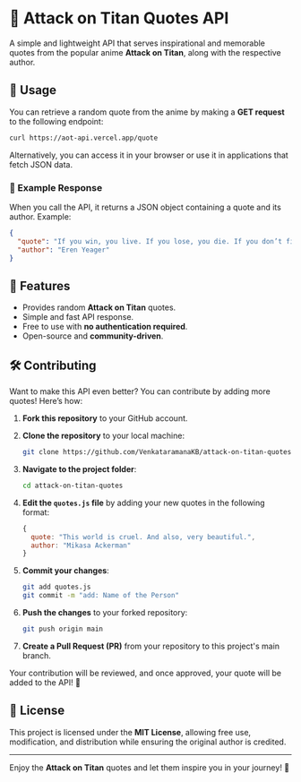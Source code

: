 # 🏹 Attack on Titan Quotes API

A simple and lightweight API that serves inspirational and memorable quotes from the popular anime **Attack on Titan**, along with the respective author.

## 🚀 Usage

You can retrieve a random quote from the anime by making a **GET request** to the following endpoint:

```sh
curl https://aot-api.vercel.app/quote
```

Alternatively, you can access it in your browser or use it in applications that fetch JSON data.

### 📌 Example Response

When you call the API, it returns a JSON object containing a quote and its author. Example:

```json
{
  "quote": "If you win, you live. If you lose, you die. If you don’t fight, you can’t win!",
  "author": "Eren Yeager"
}
```

## 🌟 Features

- Provides random **Attack on Titan** quotes.
- Simple and fast API response.
- Free to use with **no authentication required**.
- Open-source and **community-driven**.

## 🛠️ Contributing

Want to make this API even better? You can contribute by adding more quotes! Here’s how:

1. **Fork this repository** to your GitHub account.
2. **Clone the repository** to your local machine:
   ```sh
   git clone https://github.com/VenkataramanaKB/attack-on-titan-quotes.git
   ```
3. **Navigate to the project folder**:
   ```sh
   cd attack-on-titan-quotes
   ```
4. **Edit the `quotes.js` file** by adding your new quotes in the following format:

   ```js
   {
     quote: "This world is cruel. And also, very beautiful.",
     author: "Mikasa Ackerman"
   }
   ```

5. **Commit your changes**:
   ```sh
   git add quotes.js
   git commit -m "add: Name of the Person"
   ```
6. **Push the changes** to your forked repository:
   ```sh
   git push origin main
   ```
7. **Create a Pull Request (PR)** from your repository to this project's main branch.

Your contribution will be reviewed, and once approved, your quote will be added to the API! 🎉

## 📜 License

This project is licensed under the **MIT License**, allowing free use, modification, and distribution while ensuring the original author is credited.

---

Enjoy the **Attack on Titan** quotes and let them inspire you in your journey! 🚀

